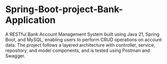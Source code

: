 # Spring-Boot-project-Bank-Application
A RESTful Bank Account Management System built using Java 21, Spring Boot, and MySQL, enabling users to perform CRUD operations on account data. The project follows a layered architecture with controller, service, repository, and model components, and is tested using Postman and Swagger.
